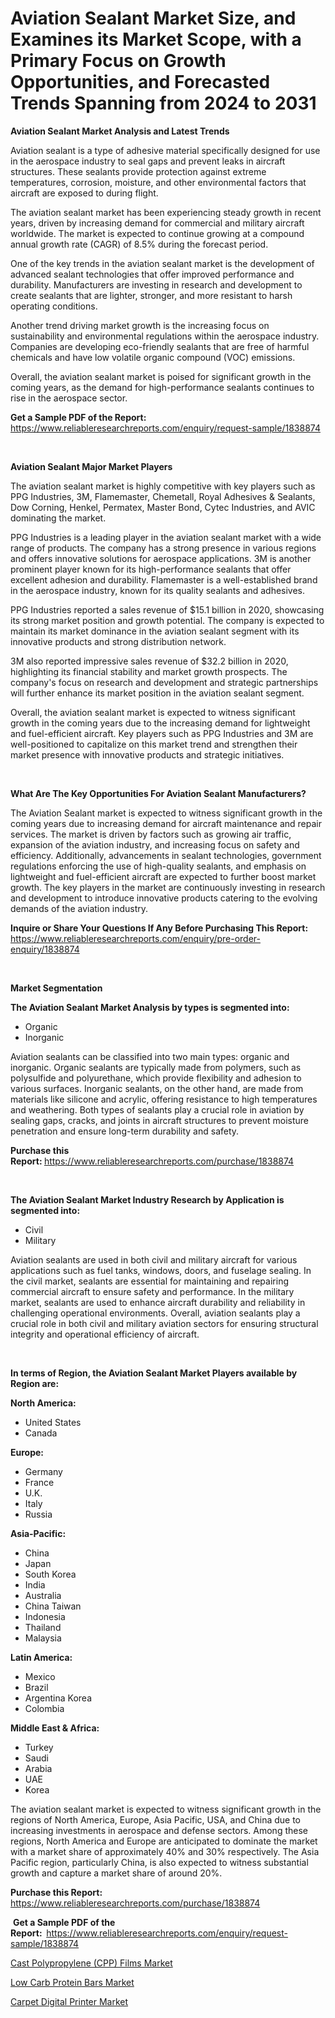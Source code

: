 <p><h1>Aviation Sealant Market Size, and Examines its Market Scope, with a Primary Focus on Growth Opportunities, and Forecasted Trends Spanning from 2024 to 2031</h1></p><p><strong>Aviation Sealant Market Analysis and Latest Trends</strong></p>
<p><p>Aviation sealant is a type of adhesive material specifically designed for use in the aerospace industry to seal gaps and prevent leaks in aircraft structures. These sealants provide protection against extreme temperatures, corrosion, moisture, and other environmental factors that aircraft are exposed to during flight.</p><p>The aviation sealant market has been experiencing steady growth in recent years, driven by increasing demand for commercial and military aircraft worldwide. The market is expected to continue growing at a compound annual growth rate (CAGR) of 8.5% during the forecast period.</p><p>One of the key trends in the aviation sealant market is the development of advanced sealant technologies that offer improved performance and durability. Manufacturers are investing in research and development to create sealants that are lighter, stronger, and more resistant to harsh operating conditions.</p><p>Another trend driving market growth is the increasing focus on sustainability and environmental regulations within the aerospace industry. Companies are developing eco-friendly sealants that are free of harmful chemicals and have low volatile organic compound (VOC) emissions.</p><p>Overall, the aviation sealant market is poised for significant growth in the coming years, as the demand for high-performance sealants continues to rise in the aerospace sector.</p></p>
<p><strong>Get a Sample PDF of the Report:&nbsp;</strong> <a href="https://www.reliableresearchreports.com/enquiry/request-sample/1838874">https://www.reliableresearchreports.com/enquiry/request-sample/1838874</a></p>
<p>&nbsp;</p>
<p><strong>Aviation Sealant Major Market Players</strong></p>
<p><p>The aviation sealant market is highly competitive with key players such as PPG Industries, 3M, Flamemaster, Chemetall, Royal Adhesives & Sealants, Dow Corning, Henkel, Permatex, Master Bond, Cytec Industries, and AVIC dominating the market. </p><p>PPG Industries is a leading player in the aviation sealant market with a wide range of products. The company has a strong presence in various regions and offers innovative solutions for aerospace applications. 3M is another prominent player known for its high-performance sealants that offer excellent adhesion and durability. Flamemaster is a well-established brand in the aerospace industry, known for its quality sealants and adhesives.</p><p>PPG Industries reported a sales revenue of $15.1 billion in 2020, showcasing its strong market position and growth potential. The company is expected to maintain its market dominance in the aviation sealant segment with its innovative products and strong distribution network.</p><p>3M also reported impressive sales revenue of $32.2 billion in 2020, highlighting its financial stability and market growth prospects. The company's focus on research and development and strategic partnerships will further enhance its market position in the aviation sealant segment.</p><p>Overall, the aviation sealant market is expected to witness significant growth in the coming years due to the increasing demand for lightweight and fuel-efficient aircraft. Key players such as PPG Industries and 3M are well-positioned to capitalize on this market trend and strengthen their market presence with innovative products and strategic initiatives.</p></p>
<p>&nbsp;</p>
<p><strong>What Are The Key Opportunities For Aviation Sealant Manufacturers?</strong></p>
<p><p>The Aviation Sealant market is expected to witness significant growth in the coming years due to increasing demand for aircraft maintenance and repair services. The market is driven by factors such as growing air traffic, expansion of the aviation industry, and increasing focus on safety and efficiency. Additionally, advancements in sealant technologies, government regulations enforcing the use of high-quality sealants, and emphasis on lightweight and fuel-efficient aircraft are expected to further boost market growth. The key players in the market are continuously investing in research and development to introduce innovative products catering to the evolving demands of the aviation industry.</p></p>
<p><strong>Inquire or Share Your Questions If Any Before Purchasing This Report:</strong> <a href="https://www.reliableresearchreports.com/enquiry/pre-order-enquiry/1838874">https://www.reliableresearchreports.com/enquiry/pre-order-enquiry/1838874</a></p>
<p>&nbsp;</p>
<p><strong>Market Segmentation</strong></p>
<p><strong>The Aviation Sealant Market Analysis by types is segmented into:</strong></p>
<p><ul><li>Organic</li><li>Inorganic</li></ul></p>
<p><p>Aviation sealants can be classified into two main types: organic and inorganic. Organic sealants are typically made from polymers, such as polysulfide and polyurethane, which provide flexibility and adhesion to various surfaces. Inorganic sealants, on the other hand, are made from materials like silicone and acrylic, offering resistance to high temperatures and weathering. Both types of sealants play a crucial role in aviation by sealing gaps, cracks, and joints in aircraft structures to prevent moisture penetration and ensure long-term durability and safety.</p></p>
<p><strong>Purchase this Report:&nbsp;</strong><a href="https://www.reliableresearchreports.com/purchase/1838874">https://www.reliableresearchreports.com/purchase/1838874</a></p>
<p>&nbsp;</p>
<p><strong>The Aviation Sealant Market Industry Research by Application is segmented into:</strong></p>
<p><ul><li>Civil</li><li>Military</li></ul></p>
<p><p>Aviation sealants are used in both civil and military aircraft for various applications such as fuel tanks, windows, doors, and fuselage sealing. In the civil market, sealants are essential for maintaining and repairing commercial aircraft to ensure safety and performance. In the military market, sealants are used to enhance aircraft durability and reliability in challenging operational environments. Overall, aviation sealants play a crucial role in both civil and military aviation sectors for ensuring structural integrity and operational efficiency of aircraft.</p></p>
<p>&nbsp;</p>
<p><strong>In terms of Region, the Aviation Sealant Market Players available by Region are:</strong></p>
<p>
    <p> <strong> North America: </strong>
        <ul>
            <li>United States</li>
            <li>Canada</li>
        </ul>
        </p> 
    <p> <strong> Europe: </strong>
        <ul>
            <li>Germany</li>
            <li>France</li>
            <li>U.K.</li>
            <li>Italy</li>
            <li>Russia</li>
        </ul>
        </p> 
    <p> <strong> Asia-Pacific: </strong>
        <ul>
            <li>China</li>
            <li>Japan</li>
            <li>South Korea</li>
            <li>India</li>
            <li>Australia</li>
            <li>China Taiwan</li>
            <li>Indonesia</li>
            <li>Thailand</li>
            <li>Malaysia</li>
        </ul>
        </p> 
    <p> <strong> Latin America: </strong>
        <ul>
            <li>Mexico</li>
            <li>Brazil</li>
            <li>Argentina Korea</li>
            <li>Colombia</li>
        </ul>
        </p> 
    <p> <strong> Middle East & Africa: </strong>
        <ul>
            <li>Turkey</li>
            <li>Saudi</li>
            <li>Arabia</li>
            <li>UAE</li>
            <li>Korea</li>
        </ul>
    </p>
    </p>
<p><p>The aviation sealant market is expected to witness significant growth in the regions of North America, Europe, Asia Pacific, USA, and China due to increasing investments in aerospace and defense sectors. Among these regions, North America and Europe are anticipated to dominate the market with a market share of approximately 40% and 30% respectively. The Asia Pacific region, particularly China, is also expected to witness substantial growth and capture a market share of around 20%.</p></p>
<p><strong>Purchase this Report: </strong><a href="https://www.reliableresearchreports.com/purchase/1838874">https://www.reliableresearchreports.com/purchase/1838874</a></p>
<p>&nbsp;<strong>Get a Sample PDF of the Report:&nbsp;&nbsp;</strong><a href="https://www.reliableresearchreports.com/enquiry/request-sample/1838874">https://www.reliableresearchreports.com/enquiry/request-sample/1838874</a></p>
<p><strong></strong></p>
<p><p><a href="https://view.publitas.com/reportprime-1/cast-polypropylene-cpp-films-market-size-market-trends-and-growth-outlook-forecasted-for-period-from-2024-to-2031/">Cast Polypropylene (CPP) Films Market</a></p><p><a href="https://view.publitas.com/reportprime-1/low-carb-protein-bars-market-share-market-new-trends-analysis-report-by-type-by-application-by-end-use-by-region-and-segment-forecasts-2024-2031/">Low Carb Protein Bars Market</a></p><p><a href="https://view.publitas.com/reportprime-1/carpet-digital-printer-market-size-reflecting-a-forecast-till-2031-market-by-type-by-application-and-by-geography/">Carpet Digital Printer Market</a></p></p>